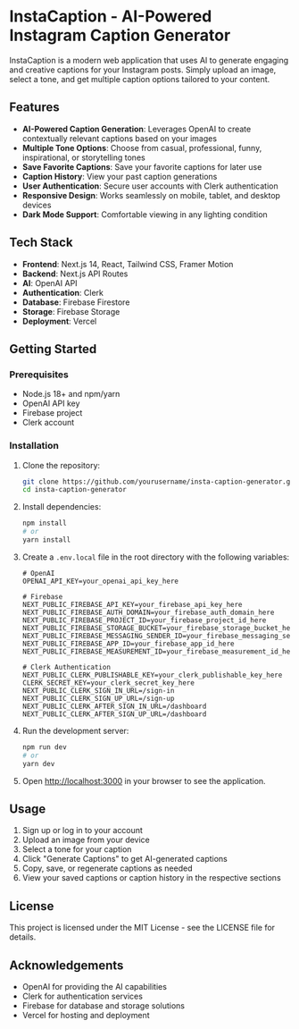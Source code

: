 # InstaCaption - AI-Powered Instagram Caption Generator

InstaCaption is a modern web application that uses AI to generate engaging and creative captions for your Instagram posts. Simply upload an image, select a tone, and get multiple caption options tailored to your content.

## Features

- **AI-Powered Caption Generation**: Leverages OpenAI to create contextually relevant captions based on your images
- **Multiple Tone Options**: Choose from casual, professional, funny, inspirational, or storytelling tones
- **Save Favorite Captions**: Save your favorite captions for later use
- **Caption History**: View your past caption generations
- **User Authentication**: Secure user accounts with Clerk authentication
- **Responsive Design**: Works seamlessly on mobile, tablet, and desktop devices
- **Dark Mode Support**: Comfortable viewing in any lighting condition

## Tech Stack

- **Frontend**: Next.js 14, React, Tailwind CSS, Framer Motion
- **Backend**: Next.js API Routes
- **AI**: OpenAI API
- **Authentication**: Clerk
- **Database**: Firebase Firestore
- **Storage**: Firebase Storage
- **Deployment**: Vercel

## Getting Started

### Prerequisites

- Node.js 18+ and npm/yarn
- OpenAI API key
- Firebase project
- Clerk account

### Installation

1. Clone the repository:
   ```bash
   git clone https://github.com/yourusername/insta-caption-generator.git
   cd insta-caption-generator
   ```

2. Install dependencies:
   ```bash
   npm install
   # or
   yarn install
   ```

3. Create a `.env.local` file in the root directory with the following variables:
   ```
   # OpenAI
   OPENAI_API_KEY=your_openai_api_key_here

   # Firebase
   NEXT_PUBLIC_FIREBASE_API_KEY=your_firebase_api_key_here
   NEXT_PUBLIC_FIREBASE_AUTH_DOMAIN=your_firebase_auth_domain_here
   NEXT_PUBLIC_FIREBASE_PROJECT_ID=your_firebase_project_id_here
   NEXT_PUBLIC_FIREBASE_STORAGE_BUCKET=your_firebase_storage_bucket_here
   NEXT_PUBLIC_FIREBASE_MESSAGING_SENDER_ID=your_firebase_messaging_sender_id_here
   NEXT_PUBLIC_FIREBASE_APP_ID=your_firebase_app_id_here
   NEXT_PUBLIC_FIREBASE_MEASUREMENT_ID=your_firebase_measurement_id_here

   # Clerk Authentication
   NEXT_PUBLIC_CLERK_PUBLISHABLE_KEY=your_clerk_publishable_key_here
   CLERK_SECRET_KEY=your_clerk_secret_key_here
   NEXT_PUBLIC_CLERK_SIGN_IN_URL=/sign-in
   NEXT_PUBLIC_CLERK_SIGN_UP_URL=/sign-up
   NEXT_PUBLIC_CLERK_AFTER_SIGN_IN_URL=/dashboard
   NEXT_PUBLIC_CLERK_AFTER_SIGN_UP_URL=/dashboard
   ```

4. Run the development server:
   ```bash
   npm run dev
   # or
   yarn dev
   ```

5. Open [http://localhost:3000](http://localhost:3000) in your browser to see the application.

## Usage

1. Sign up or log in to your account
2. Upload an image from your device
3. Select a tone for your caption
4. Click "Generate Captions" to get AI-generated captions
5. Copy, save, or regenerate captions as needed
6. View your saved captions or caption history in the respective sections

## License

This project is licensed under the MIT License - see the LICENSE file for details.

## Acknowledgements

- OpenAI for providing the AI capabilities
- Clerk for authentication services
- Firebase for database and storage solutions
- Vercel for hosting and deployment
